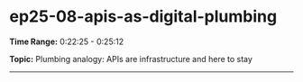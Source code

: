 # ep25-08-apis-as-digital-plumbing

**Time Range:** 0:22:25 - 0:25:12

**Topic:** Plumbing analogy: APIs are infrastructure and here to stay

---
